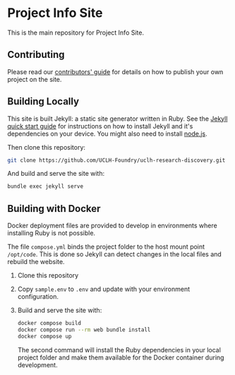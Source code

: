 # Project Info Site

This is the main repository for Project Info Site.

## Contributing

Please read our [contributors' guide](contribute/project_submission.md) for details on how to publish your own project on the site.

## Building Locally

This site is built Jekyll: a static site generator written in Ruby. See the [Jekyll quick start guide](https://jekyllrb.com/docs/) for instructions on how to install Jekyll and it's dependencies on your device. You might also need to install [node.js](https://nodejs.org/en/learn/getting-started/how-to-install-nodejs).

Then clone this repository:

```sh
git clone https://github.com/UCLH-Foundry/uclh-research-discovery.git
```

And build and serve the site with:

```sh
bundle exec jekyll serve
```

## Building with Docker

Docker deployment files are provided to develop in environments where installing
Ruby is not possible.

The file `compose.yml` binds the project folder to the host mount point
`/opt/code`. This is done so Jekyll can detect changes in the local files and
rebuild the website.

1. Clone this repository
2. Copy `sample.env` to `.env` and update with your environment configuration.
3. Build and serve the site with:

   ```sh
   docker compose build
   docker compose run --rm web bundle install
   docker compose up
   ```

   The second command will install the Ruby dependencies in your local project
   folder and make them available for the Docker container during development.

